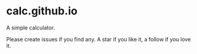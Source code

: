 # calc.github.io

A simple calculator.

Please create issues if you find any.
A star if you like it, a follow if you love it.
